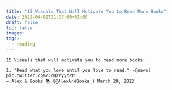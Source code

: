 ```yaml
---
title: "15 Visuals That Will Motivate You to Read More Books"
date: 2022-04-02T21:27:00+01:00
draft: false
toc: false
images:
tags:
  - reading
---
```


    15 Visuals that will motivate you to read more books:

    1. "Read what you love until you love to read." -@naval pic.twitter.com/3cQzPyyt2P
    — Alex & Books 📚 (@AlexAndBooks_) March 28, 2022